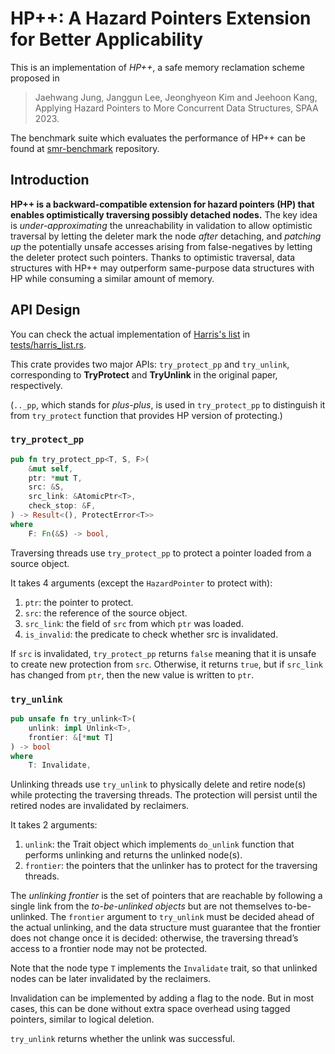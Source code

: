 # HP++: A Hazard Pointers Extension for Better Applicability

This is an implementation of *HP++*, a safe memory reclamation scheme proposed in

> Jaehwang Jung, Janggun Lee, Jeonghyeon Kim and Jeehoon Kang, Applying Hazard Pointers to More Concurrent Data Structures, SPAA 2023.

The benchmark suite which evaluates the performance of HP++ can be found at [smr-benchmark](https://github.com/kaist-cp/smr-benchmark) repository.

## Introduction

**HP++ is a backward-compatible extension for hazard pointers (HP)
that enables optimistically traversing possibly detached nodes.**
The key idea is *under-approximating* the unreachability in validation
to allow optimistic traversal by letting the deleter mark the node *after* detaching, and
*patching up* the potentially unsafe accesses arising from false-negatives
by letting the deleter protect such pointers.
Thanks to optimistic traversal, data structures with HP++
may outperform same-purpose data structures with HP
while consuming a similar amount of memory.

## API Design

You can check the actual implementation of [Harris's list](https://www.cl.cam.ac.uk/research/srg/netos/papers/2001-caslists.pdf) in [tests/harris_list.rs](tests/harris_list.rs).

This crate provides two major APIs: `try_protect_pp` and `try_unlink`, corresponding to **TryProtect** and **TryUnlink** in the original paper, respectively.

(`.._pp`, which stands for *plus-plus*, is used in `try_protect_pp` to distinguish it from `try_protect` function that provides HP version of protecting.)

### `try_protect_pp`

```rust
pub fn try_protect_pp<T, S, F>(
    &mut self,
    ptr: *mut T,
    src: &S,
    src_link: &AtomicPtr<T>,
    check_stop: &F,
) -> Result<(), ProtectError<T>>
where
    F: Fn(&S) -> bool,
```

Traversing threads use `try_protect_pp` to protect a pointer loaded from a source object.

It takes 4 arguments (except the `HazardPointer` to protect with):

1. `ptr`: the pointer to protect.
2. `src`: the reference of the source object.
3. `src_link`: the field of `src` from which `ptr` was loaded.
4. `is_invalid`: the predicate to check whether src is invalidated.

If `src` is invalidated, `try_protect_pp` returns `false` meaning that it is unsafe to create new protection from `src`. Otherwise, it returns `true`, but if `src_link` has changed from `ptr`, then the new value is written to `ptr`.

### `try_unlink`

```rust
pub unsafe fn try_unlink<T>(
    unlink: impl Unlink<T>,
    frontier: &[*mut T]
) -> bool
where
    T: Invalidate,
```

Unlinking threads use `try_unlink` to physically delete and retire node(s) while protecting the traversing threads. The protection will persist until the retired nodes are invalidated by reclaimers.

It takes 2 arguments:

1. `unlink`: the Trait object which implements `do_unlink` function that performs unlinking and returns the unlinked node(s).
2. `frontier`: the pointers that the unlinker has to protect for the traversing threads.

The *unlinking frontier* is the set of pointers that are reachable by following a single link from the *to-be-unlinked objects* but
are not themselves to-be-unlinked. The `frontier` argument to `try_unlink` must be decided ahead of the actual unlinking, and the data structure must guarantee that the frontier does not change once it is decided: otherwise, the traversing thread’s access to a frontier node may not be protected.

Note that the node type `T` implements the `Invalidate` trait, so that unlinked nodes can be later invalidated by the reclaimers.

Invalidation can be implemented by adding a flag to the node. But in most cases, this can be done without extra space overhead using tagged pointers, similar to logical deletion.

`try_unlink` returns whether the unlink was successful.
